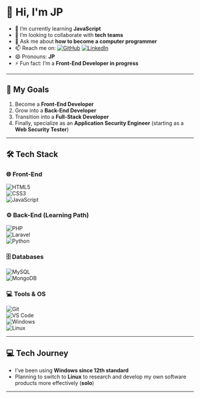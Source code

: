 # 👋 Hi, I'm JP  

- 🌱 I’m currently learning **JavaScript**  
- 👯 I’m looking to collaborate with **tech teams**  
- 💬 Ask me about **how to become a computer programmer**  
- 📫 Reach me on: [![GitHub](https://img.shields.io/badge/GitHub-000?style=for-the-badge&logo=github&logoColor=white)](https://github.com/) 
  [![LinkedIn](https://img.shields.io/badge/LinkedIn-0A66C2?style=for-the-badge&logo=linkedin&logoColor=white)](https://linkedin.com/)  
- 😄 Pronouns: **JP**  
- ⚡ Fun fact: I’m a **Front-End Developer in progress**  

---

## 🎯 My Goals  
1. Become a **Front-End Developer**  
2. Grow into a **Back-End Developer**  
3. Transition into a **Full-Stack Developer**  
4. Finally, specialize as an **Application Security Engineer** (starting as a **Web Security Tester**)  

---

## 🛠️ Tech Stack  

### 🌐 Front-End  
![HTML5](https://img.shields.io/badge/HTML5-E34F26?style=for-the-badge&logo=html5&logoColor=white)  
![CSS3](https://img.shields.io/badge/CSS3-1572B6?style=for-the-badge&logo=css3&logoColor=white)  
![JavaScript](https://img.shields.io/badge/JavaScript-F7DF1E?style=for-the-badge&logo=javascript&logoColor=black)  

### ⚙️ Back-End (Learning Path)  
![PHP](https://img.shields.io/badge/PHP-777BB4?style=for-the-badge&logo=php&logoColor=white)  
![Laravel](https://img.shields.io/badge/Laravel-FF2D20?style=for-the-badge&logo=laravel&logoColor=white)  
![Python](https://img.shields.io/badge/Python-3776AB?style=for-the-badge&logo=python&logoColor=white)  

### 🗄️ Databases  
![MySQL](https://img.shields.io/badge/MySQL-4479A1?style=for-the-badge&logo=mysql&logoColor=white)  
![MongoDB](https://img.shields.io/badge/MongoDB-47A248?style=for-the-badge&logo=mongodb&logoColor=white)  

### 💻 Tools & OS  
![Git](https://img.shields.io/badge/Git-F05032?style=for-the-badge&logo=git&logoColor=white)  
![VS Code](https://img.shields.io/badge/VS%20Code-0078D4?style=for-the-badge&logo=visual-studio-code&logoColor=white)  
![Windows](https://img.shields.io/badge/Windows-0078D6?style=for-the-badge&logo=windows&logoColor=white)  
![Linux](https://img.shields.io/badge/Linux-FCC624?style=for-the-badge&logo=linux&logoColor=black)  

---

## 💻 Tech Journey  
- I’ve been using **Windows since 12th standard**  
- Planning to switch to **Linux** to research and develop my own software products more effectively (**solo**)  

---
